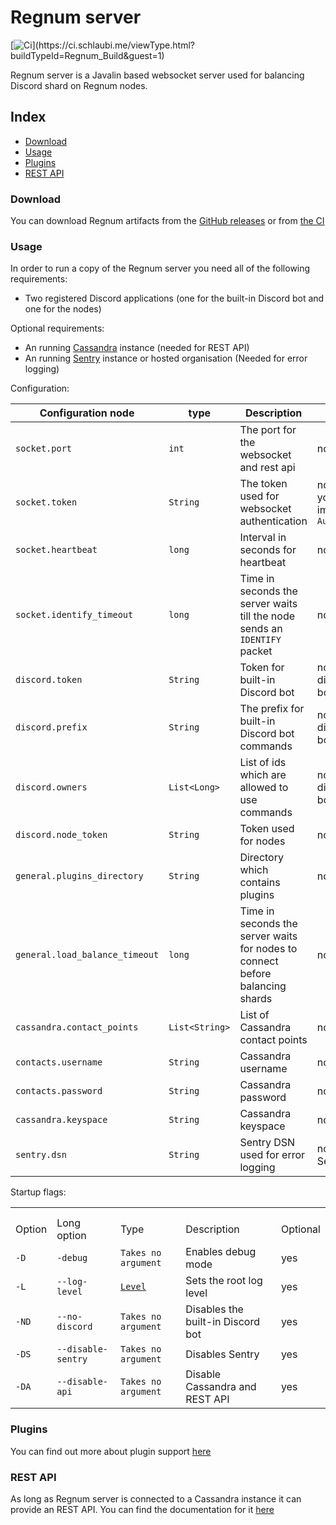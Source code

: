 # Regnum server
 [![Ci](https://ci.schlaubi.me/app/rest/builds/buildType:(id:Regnum_Build)/statusIcon)](https://ci.schlaubi.me/viewType.html?buildTypeId=Regnum_Build&guest=1)
 
Regnum server is a Javalin based websocket server used for balancing Discord shard on Regnum nodes.
## Index
 - [Download](#download)
 - [Usage](#usage)
 - [Plugins](#plugins)
 - [REST API](#rest-api)
### Download
You can download Regnum artifacts from the [GitHub releases]() or from [the CI]() 
### Usage
In order to run a copy of the Regnum server you need all of the following requirements:

- Two registered Discord applications (one for the built-in Discord bot and one for the nodes)

Optional requirements:

- An running [Cassandra](https://cassandra.apache.org) instance (needed for REST API)
- An running [Sentry](https://sentry.io) instance or hosted organisation (Needed for error logging)

Configuration:

| Configuration node             	| type           	| Description                                                                   	| Optional                                                             	|
|--------------------------------	|----------------	|-------------------------------------------------------------------------------	|----------------------------------------------------------------------	|
| `socket.port`                  	| `int`          	| The port for the websocket and rest api                                       	| no                                                                   	|
| `socket.token`                 	| `String`       	| The token used for websocket authentication                                   	| no, except you use your own implementation of `AuthorizationHandler` 	|
| `socket.heartbeat`             	| `long`         	| Interval in seconds for heartbeat                                             	| no                                                                   	|
| `socket.identify_timeout`      	| `long`         	| Time in seconds the server waits till the node sends an `IDENTIFY` packet     	| no                                                                   	|
| `discord.token`                	| `String`       	| Token for built-in Discord bot                                                	| no, except you disable the Discord bot                               	|
| `discord.prefix`               	| `String`       	| The prefix for built-in Discord bot commands                                  	| no, except you disable the Discord bot                               	|
| `discord.owners`               	| `List<Long>`   	| List of ids which are allowed to use commands                                 	| no, except you disable the Discord bot                               	|
| `discord.node_token`           	| `String`       	| Token used for nodes                                                          	| no                                                                   	|
| `general.plugins_directory`    	| `String`       	| Directory which contains plugins                                              	| no                                                                   	|
| `general.load_balance_timeout` 	| `long`         	| Time in seconds the server waits for nodes to connect before balancing shards 	| no                                                                   	|
| `cassandra.contact_points`     	| `List<String>` 	| List of Cassandra contact points                                              	| no                                                                   	|
| `contacts.username`            	| `String`       	| Cassandra username                                                            	| no                                                                   	|
| `contacts.password`            	| `String`       	| Cassandra password                                                            	| no                                                                   	|
| `cassandra.keyspace`           	| `String`       	| Cassandra keyspace                                                            	| no                                                                   	|
| `sentry.dsn`                   	| `String`       	| Sentry DSN used for error logging                                             	| no, exept you disable Sentry                                         	|

Startup flags:

|        	|                    	|                                                                                                           	|                                   	|          	|
|--------	|--------------------	|-----------------------------------------------------------------------------------------------------------	|-----------------------------------	|----------	|
|        	|                    	|                                                                                                           	|                                   	|          	|
|        	|                    	|                                                                                                           	|                                   	|          	|
| Option 	| Long option        	| Type                                                                                                      	| Description                       	| Optional 	|
| `-D`   	| `-debug`           	| `Takes no argument`                                                                                       	| Enables debug mode                	| yes      	|
| `-L`   	| `--log-level`      	| [`Level`](https://github.com/qos-ch/slf4j/blob/master/slf4j-api/src/main/java/org/slf4j/event/Level.java) 	| Sets the root log level           	| yes      	|
| `-ND`  	| `--no-discord`     	| `Takes no argument`                                                                                       	| Disables the built-in Discord bot 	| yes      	|
| `-DS`  	| `--disable-sentry` 	| `Takes no argument`                                                                                       	| Disables Sentry                   	| yes      	|
| `-DA`  	| `--disable-api`    	| `Takes no argument`                                                                                       	| Disable Cassandra and REST API    	| yes      	|



### Plugins
You can find out more about plugin support [here](https://github.com/HawkDiscord/regnum/tree/master/plugin)
### REST API
As long as Regnum server is connected to a Cassandra instance it can provide an REST API. You can find the documentation for it [here](https://docs.hawkbot.cc)